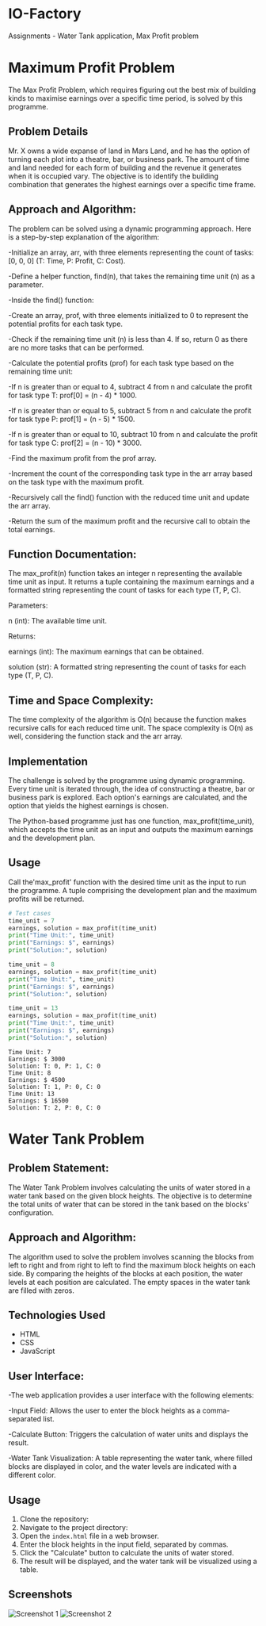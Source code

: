# IO-Factory

Assignments - Water Tank application, Max Profit problem

# Maximum Profit Problem

The Max Profit Problem, which requires figuring out the best mix of building kinds to maximise earnings over a specific time period, is solved by this programme.

## Problem Details

Mr. X owns a wide expanse of land in Mars Land, and he has the option of turning each plot into a theatre, bar, or business park. The amount of time and land needed for each form of building and the revenue it generates when it is occupied vary. The objective is to identify the building combination that generates the highest earnings over a specific time frame.


## Approach and Algorithm:

The problem can be solved using a dynamic programming approach. Here is a step-by-step explanation of the algorithm:

-Initialize an array, arr, with three elements representing the count of tasks: [0, 0, 0] (T: Time, P: Profit, C: Cost).

-Define a helper function, find(n), that takes the remaining time unit (n) as a parameter.

-Inside the find() function:

   -Create an array, prof, with three elements initialized to 0 to represent the potential profits for each task type.
   
   -Check if the remaining time unit (n) is less than 4. If so, return 0 as there are no more tasks that can be performed.
   
   -Calculate the potential profits (prof) for each task type based on the remaining time unit:
   
   -If n is greater than or equal to 4, subtract 4 from n and calculate the profit for task type T: prof[0] = (n - 4) * 1000.
     
   -If n is greater than or equal to 5, subtract 5 from n and calculate the profit for task type P: prof[1] = (n - 5) * 1500.
     
   -If n is greater than or equal to 10, subtract 10 from n and calculate the profit for task type C: prof[2] = (n - 10) * 3000.
     
   -Find the maximum profit from the prof array.
   
   -Increment the count of the corresponding task type in the arr array based on the task type with the maximum profit.
   
   -Recursively call the find() function with the reduced time unit and update the arr array.
   
   -Return the sum of the maximum profit and the recursive call to obtain the total earnings.
   
## Function Documentation:

The max_profit(n) function takes an integer n representing the available time unit as input. It returns a tuple containing the maximum earnings and a formatted string representing the count of tasks for each type (T, P, C).

Parameters:

n (int): The available time unit.

Returns:

earnings (int): The maximum earnings that can be obtained.

solution (str): A formatted string representing the count of tasks for each type (T, P, C).

## Time and Space Complexity:

The time complexity of the algorithm is O(n) because the function makes recursive calls for each reduced time unit. The space complexity is O(n) as well, considering the function stack and the arr array.

## Implementation 

The challenge is solved by the programme using dynamic programming. Every time unit is iterated through, the idea of constructing a theatre, bar or business park is explored. Each option's earnings are calculated, and the option that yields the highest earnings is chosen.

The Python-based programme just has one function, max_profit(time_unit), which accepts the time unit as an input and outputs the maximum earnings and the development plan.

## Usage

Call the'max_profit' function with the desired time unit as the input to run the programme. A tuple comprising the development plan and the maximum profits will be returned.

```python
# Test cases
time_unit = 7
earnings, solution = max_profit(time_unit)
print("Time Unit:", time_unit)
print("Earnings: $", earnings)
print("Solution:", solution)

time_unit = 8
earnings, solution = max_profit(time_unit)
print("Time Unit:", time_unit)
print("Earnings: $", earnings)
print("Solution:", solution)

time_unit = 13
earnings, solution = max_profit(time_unit)
print("Time Unit:", time_unit)
print("Earnings: $", earnings)
print("Solution:", solution)
```
```output
Time Unit: 7
Earnings: $ 3000
Solution: T: 0, P: 1, C: 0
Time Unit: 8
Earnings: $ 4500
Solution: T: 1, P: 0, C: 0
Time Unit: 13
Earnings: $ 16500
Solution: T: 2, P: 0, C: 0
```

# Water Tank Problem

## Problem Statement:
The Water Tank Problem involves calculating the units of water stored in a water tank based on the given block heights. The objective is to determine the total units of water that can be stored in the tank based on the blocks' configuration.

## Approach and Algorithm:
The algorithm used to solve the problem involves scanning the blocks from left to right and from right to left to find the maximum block heights on each side. By comparing the heights of the blocks at each position, the water levels at each position are calculated. The empty spaces in the water tank are filled with zeros.

## Technologies Used

- HTML
- CSS
- JavaScript

## User Interface:

-The web application provides a user interface with the following elements:

-Input Field: Allows the user to enter the block heights as a comma-separated list.

-Calculate Button: Triggers the calculation of water units and displays the result.

-Water Tank Visualization: A table representing the water tank, where filled blocks are displayed in color, and the water levels are indicated with a different color.

## Usage

1. Clone the repository:
2. Navigate to the project directory:
3. Open the `index.html` file in a web browser.
4. Enter the block heights in the input field, separated by commas.
5. Click the "Calculate" button to calculate the units of water stored.
6. The result will be displayed, and the water tank will be visualized using a table.

## Screenshots

![Screenshot 1](https://github.com/Bhuvaneshbhuvi93/IO-Factory/blob/main/Bhuvaneshwar/IO-Factory-main/screenshots/screenshot3.JPG)
![Screenshot 2](https://github.com/Bhuvaneshbhuvi93/IO-Factory/blob/main/Bhuvaneshwar/IO-Factory-main/screenshots/screenshot4.JPG)
